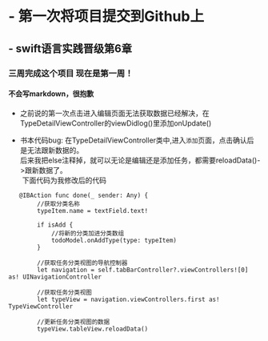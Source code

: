 # - 第一次将项目提交到Github上
## - swift语言实践晋级第6章
### 三周完成这个项目 现在是第一周！
#### 不会写markdown，很抱歉
+ 之前说的第一次点击进入编辑页面无法获取数据已经解决，在TypeDetailViewController的viewDidlog()里添加onUpdate()

+ 书本代码bug: 在TypeDetailViewController类中,进入`添加`页面，点击确认后是无法跟新数据的。  
  后来我把else注释掉，就可以无论是编辑还是添加任务，都需要reloadData()->跟新数据了。  
  下面代码为我修改后的代码
  
```
   @IBAction func done(_ sender: Any) {
        //获取分类名称
        typeItem.name = textField.text!
        
        if isAdd {
            //将新的分类加进分类数组
            todoModel.onAddType(type: typeItem)
        }  
        
        //获取任务分类视图的导航控制器
        let navigation = self.tabBarController?.viewControllers![0] as! UINavigationController

        //获取任务分类视图
        let typeView = navigation.viewControllers.first as! TypeViewController

        //更新任务分类视图的数据
        typeView.tableView.reloadData()
```

